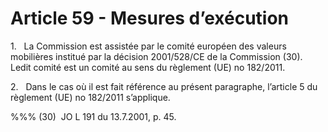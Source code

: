# Article 59 - Mesures d’exécution


1.   La Commission est assistée par le comité européen des valeurs mobilières institué par la décision 2001/528/CE de la Commission (30). Ledit comité est un comité au sens du règlement (UE) no 182/2011.

2.   Dans le cas où il est fait référence au présent paragraphe, l’article 5 du règlement (UE) no 182/2011 s’applique.

%%% (30)  JO L 191 du 13.7.2001, p. 45.
